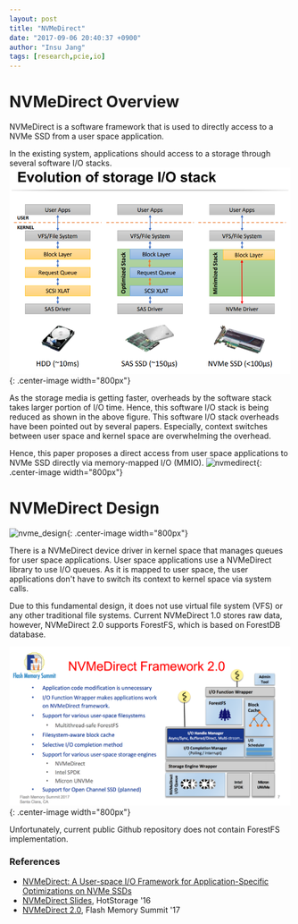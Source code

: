 ```yaml
---
layout: post
title: "NVMeDirect"
date: "2017-09-06 20:40:37 +0900"
author: "Insu Jang"
tags: [research,pcie,io]
---
```


# NVMeDirect Overview

NVMeDirect is a software framework that is used to directly access to a NVMe SSD from a user space application.  

In the existing system, applications should access to a storage through several software I/O stacks.
![storage_io_stack](/assets/images/170906/storage_io_stack.png){: .center-image width="800px"}

As the storage media is getting faster, overheads by the software stack takes larger portion of I/O time. Hence, this software I/O stack is being reduced as shown in the above figure.
This software I/O stack overheads have been pointed out by several papers.
Especially, context switches between user space and kernel space are overwhelming the overhead.

Hence, this paper proposes a direct access from user space applications to NVMe SSD directly via memory-mapped I/O (MMIO).
![nvmedirect](/assets/images/170906/nvmedirect.png){: .center-image width="800px"}

# NVMeDirect Design

![nvme_design](/assets/images/170906/nvme_design.png){: .center-image width="800px"}

There is a NVMeDirect device driver in kernel space that manages queues for user space applications. User space applications use a NVMeDirect library to use I/O queues. As it is mapped to user space, the user applications don't have to switch its context to kernel space via system calls.

Due to this fundamental design, it does not use virtual file system (VFS) or any other traditional file systems. Current NVMeDirect 1.0 stores raw data, however, NVMeDirect 2.0 supports ForestFS, which is based on ForestDB database.

![forestfs](/assets/images/170906/forestfs.png){: .center-image width="800px"}

Unfortunately, current public Github repository does not contain ForestFS implementation.


### References
- [NVMeDirect: A User-space I/O Framework for Application-Specific Optimizations on NVMe SSDs](https://www.usenix.org/system/files/conference/hotstorage16/hotstorage16_kim.pdf)
- [NVMeDirect Slides](https://www.usenix.org/sites/default/files/conference/protected-files/hotstorage16_slides_kim.pdf), HotStorage '16
- [NVMeDirect 2.0](https://www.flashmemorysummit.com/English/Collaterals/Proceedings/2017/20170810_FA31_Kim.pdf), Flash Memory Summit '17
